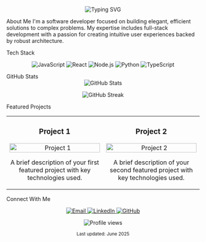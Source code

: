 <p align="center"> <img src="https://readme-typing-svg.herokuapp.com?font=Inter&weight=500&size=24&pause=1000&color=0969DA&center=true&vCenter=true&width=435&lines=Software+Engineer;Full-Stack+Developer;Problem+Solver" alt="Typing SVG" /> </p>
About Me
I'm a software developer focused on building elegant, efficient solutions to complex problems. My expertise includes full-stack development with a passion for creating intuitive user experiences backed by robust architecture.

Tech Stack
<p align="center"> <img src="https://img.shields.io/badge/JavaScript-F7DF1E?style=flat-square&logo=javascript&logoColor=black" alt="JavaScript" /> <img src="https://img.shields.io/badge/React-61DAFB?style=flat-square&logo=react&logoColor=black" alt="React" /> <img src="https://img.shields.io/badge/Node.js-339933?style=flat-square&logo=nodedotjs&logoColor=white" alt="Node.js" /> <img src="https://img.shields.io/badge/Python-3776AB?style=flat-square&logo=python&logoColor=white" alt="Python" /> <img src="https://img.shields.io/badge/TypeScript-3178C6?style=flat-square&logo=typescript&logoColor=white" alt="TypeScript" /> </p>
GitHub Stats
<div align="center"> <img src="https://github-readme-stats.vercel.app/api?username=goutham-shankar&show_icons=true&hide=contribs&count_private=true&theme=github_dark&hide_border=true&bg_color=00000000" alt="GitHub Stats" /> </div> <p align="center"> <img src="https://github-readme-streak-stats.herokuapp.com/?user=goutham-shankar&theme=github-dark-blue&hide_border=true&background=00000000" alt="GitHub Streak" /> </p>
Featured Projects
<table> <tr> <td width="50%"> <h3 align="center">Project 1</h3> <p align="center"> <a href="https://github.com/goutham-shankar/project1" target="_blank"> <img src="https://dummyimage.com/600x400/eee/aaa" width="100%" alt="Project 1"/> </a> <p align="center"> A brief description of your first featured project with key technologies used. </p> </p> </td> <td width="50%"> <h3 align="center">Project 2</h3> <p align="center"> <a href="https://github.com/goutham-shankar/project2" target="_blank"> <img src="https://dummyimage.com/600x400/eee/aaa" width="100%" alt="Project 2"/> </a> <p align="center"> A brief description of your second featured project with key technologies used. </p> </p> </td> </tr> </table>
Connect With Me
<p align="center"> <a href="mailto:gouthamsankarv@gmail.com"> <img src="https://img.shields.io/badge/Email-D14836?style=for-the-badge&logo=gmail&logoColor=white" alt="Email" /> </a> <a href="https://linkedin.com/in/goutham-shankar" target="_blank"> <img src="https://img.shields.io/badge/LinkedIn-0A66C2?style=for-the-badge&logo=linkedin&logoColor=white" alt="LinkedIn" /> </a> <a href="https://github.com/goutham-shankar" target="_blank"> <img src="https://img.shields.io/badge/GitHub-181717?style=for-the-badge&logo=github&logoColor=white" alt="GitHub" /> </a> </p> <p align="center"> <img src="https://komarev.com/ghpvc/?username=goutham-shankar&style=flat-square&color=blue" alt="Profile views" /> </p>
<div align="center"> <sub>Last updated: June 2025</sub> </div>
